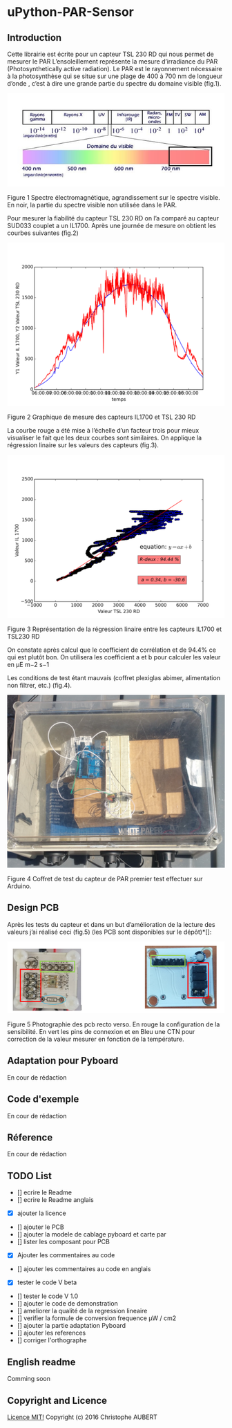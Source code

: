 # uPython-PAR-Sensor

## Introduction
Cette librairie est écrite pour un capteur TSL 230 RD qui nous permet de mesurer le PAR
L’ensoleillement représente la mesure d’irradiance du PAR  (Photosynthetically active radiation). Le PAR est le rayonnement nécessaire à la photosynthèse qui se situe sur une plage de 400 à 700 nm de longueur d’onde , c’est à dire une grande partie du spectre du domaine visible (fig.1).

![Spectre électromagnétique](/images/spectre_electromagnetique.jpg)

Figure 1 Spectre électromagnétique, agrandissement sur le spectre visible. En noir, la partie du spectre visible non utilisée dans le PAR.

Pour mesurer la fiabilité du capteur TSL 230 RD on l’a comparé au capteur SUD033 couplet a un IL1700. Après une journée de mesure on obtient les courbes suivantes (fig.2)

![Courbe des capteurs](/images/courbe.png)

Figure 2 Graphique de mesure des capteurs IL1700 et TSL 230 RD

La courbe rouge a été mise à l’échelle d’un facteur trois pour mieux visualiser le fait que les deux courbes sont similaires.
On applique la régression linaire sur les valeurs des capteurs (fig.3).

![Régression linéaire](/images/reg_lin.png)

Figure 3 Représentation de la régression linaire entre les capteurs IL1700 et TSL230 RD

On constate après calcul que le coefficient de corrélation et de 94.4% ce qui est plutôt bon.
On utilisera les coefficient a et b pour calculer les valeur en μE m−2 s−1

Les conditions de test étant mauvais (coffret plexiglas abimer, alimentation non filtrer, etc.) (fig.4).

![Condition de test](/images/condition_test.jpg)

Figure 4 Coffret de test du capteur de PAR premier test effectuer sur Arduino.

## Design PCB

Après les tests du capteur et dans un but d’amélioration de la lecture des valeurs j’ai réalisé ceci (fig.5) (les PCB sont disponibles sur le dépôt)*[]: 

![PCB](/images/pcb.png)

Figure 5 Photographie des pcb recto verso. En rouge la configuration de la sensibilité. En vert les pins de connexion et en Bleu une CTN pour correction de la valeur mesurer en fonction de la température.

## Adaptation pour Pyboard

En cour de rédaction

## Code d'exemple

En cour de rédaction

## Réference

En cour de rédaction

## TODO List

- [] ecrire le Readme
- [] ecrire le Readme anglais
- [x] ajouter la licence
- [] ajouter le PCB
- [] ajouter la modele de cablage pyboard et carte par
- [] lister les composant pour PCB
- [x] Ajouter les commentaires au code
- [] ajouter les commentaires au code en anglais
- [x] tester le code V beta
- [] tester le code V 1.0
- [] ajouter le code de demonstration
- [] ameliorer la qualité de la regression lineaire
- [] verifier la formule de conversion frequence µW / cm2
- [] ajouter la partie adaptation Pyboard
- [] ajouter les references
- [] corriger l'orthographe


## English readme

Comming soon

## Copyright and Licence

[Licence MIT!](/LICENSE.md)
Copyright (c) 2016 Christophe AUBERT

